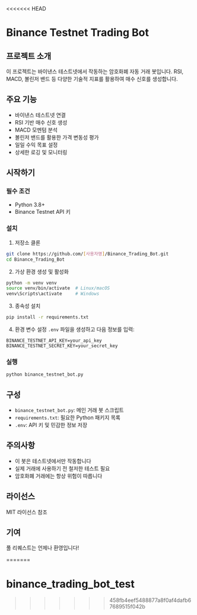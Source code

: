 <<<<<<< HEAD
# Binance Testnet Trading Bot

## 프로젝트 소개
이 프로젝트는 바이낸스 테스트넷에서 작동하는 암호화폐 자동 거래 봇입니다. RSI, MACD, 볼린저 밴드 등 다양한 기술적 지표를 활용하여 매수 신호를 생성합니다.

## 주요 기능
- 바이낸스 테스트넷 연결
- RSI 기반 매수 신호 생성
- MACD 모멘텀 분석
- 볼린저 밴드를 활용한 가격 변동성 평가
- 일일 수익 목표 설정
- 상세한 로깅 및 모니터링

## 시작하기

### 필수 조건
- Python 3.8+
- Binance Testnet API 키

### 설치
1. 저장소 클론
```bash
git clone https://github.com/[사용자명]/Binance_Trading_Bot.git
cd Binance_Trading_Bot
```

2. 가상 환경 생성 및 활성화
```bash
python -m venv venv
source venv/bin/activate  # Linux/macOS
venv\Scripts\activate     # Windows
```

3. 종속성 설치
```bash
pip install -r requirements.txt
```

4. 환경 변수 설정
`.env` 파일을 생성하고 다음 정보를 입력:
```
BINANCE_TESTNET_API_KEY=your_api_key
BINANCE_TESTNET_SECRET_KEY=your_secret_key
```

### 실행
```bash
python binance_testnet_bot.py
```

## 구성
- `binance_testnet_bot.py`: 메인 거래 봇 스크립트
- `requirements.txt`: 필요한 Python 패키지 목록
- `.env`: API 키 및 민감한 정보 저장

## 주의사항
- 이 봇은 테스트넷에서만 작동합니다
- 실제 거래에 사용하기 전 철저한 테스트 필요
- 암호화폐 거래에는 항상 위험이 따릅니다

## 라이선스
MIT 라이선스 참조

## 기여
풀 리퀘스트는 언제나 환영입니다!


=======
# binance_trading_bot_test
>>>>>>> 458fb4eef5488877a8f0af4dafb67689515f042b
